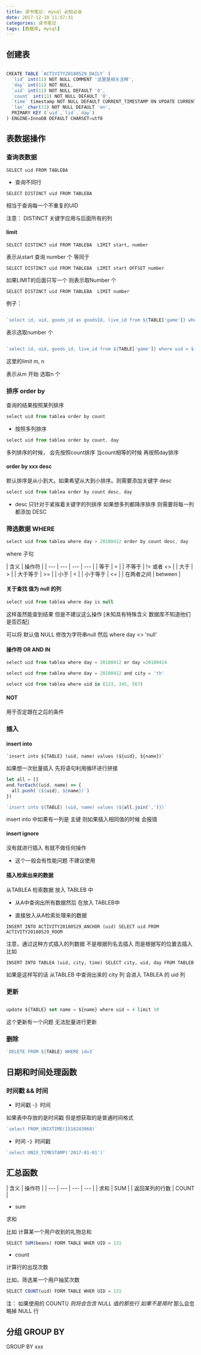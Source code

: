 ```yaml
---
title: 读书笔记- mysql 必知必会
date: 2017-12-10 11:57:31
categories: 读书笔记
tags: [数据库, mysql]
---
```


<!--more-->

## 创建表

```javascript

CREATE TABLE `ACTIVITY20180529_DAILY` (
  `lid` int(11) NOT NULL COMMENT '这里是相关注释',
  `day` int(11) NOT NULL,
  `uid` int(11) NOT NULL DEFAULT '0',
  `count` int(11) NOT NULL DEFAULT '0',
  `time` timestamp NOT NULL DEFAULT CURRENT_TIMESTAMP ON UPDATE CURRENT_TIMESTAMP,
  `lan` char(11) NOT NULL DEFAULT 'en',
  PRIMARY KEY (`uid`,`lid`,`day`)
) ENGINE=InnoDB DEFAULT CHARSET=utf8

```


## 表数据操作

### 查询表数据

```
SELECT uid FROM TABLEBA 
```

* 查询不同行

```
SELECT DISTINCT uid FROM TABLEBA 
```

相当于查询每一个不重复的UID


注意： DISTINCT 关键字应用与后面所有的列

#### limit 

```
SELECT DISTINCT uid FROM TABLEBA  LIMIT start, number
```

表示从start 查询 number 个 等同于


```
SELECT DISTINCT uid FROM TABLEBA  LIMIT start OFFSET number
```

如果LIMIT的后面只写一个 则表示取Number 个

```
SELECT DISTINCT uid FROM TABLEBA  LIMIT number
```

例子：

```javascript

`select id, uid, goods_id as goodsId, live_id from ${TABLE['game']} where uid = ${uid} order by datetime desc limit ${number}`

```

表示选取number 个

```javascript

`select id, uid, goods_id, live_id from ${TABLE['game']} where uid = ${uid} order by datetime desc limit ${start}, 20`

```

这里的limit m, n

表示从m 开始 选取n 个


### 排序 order by

查询的结果按照某列排序

```javascript
select uid from tablea order by count
```

* 按照多列排序

```javascript
select uid from tablea order by count, day
```
多列排序的时候， 会先按照count排序 当count相等的时候 再按照day排序

#### order by xxx desc

默认排序是从小到大。如果希望从大到小排序。则需要添加关键字 desc


```javascript
select uid from tablea order by count desc, day
```
* desc 只针对于紧挨着关键字的列排序 如果想多列都降序排序 则需要将每一列都添加 DESC

### 筛选数据 WHERE

```javascript
select uid from tablea where day > 20180412 order by count desc, day 
```

where 子句

| 含义  | 操作符 |
| --- | --- | --- | --- |
| 等于 | = |
| 不等于 | != 或者 <> |
| 大于 | > |
| 大于等于 | >= |
| 小于 | < |
| 小于等于 | <= |
| 在两者之间 | between |

#### 关于查找 值为 null 的列


```javascript
select uid from tablea where day is null
```

这样虽然能查到结果 但是不建议这么操作 [未知具有特殊含义 数据库不知道他们是否匹配]

可以将 默认值 NULL 修改为字符串null 然后 where day <> 'null'

#### 操作符 OR  AND IN

```javascript
select uid from tablea where day = 20180412 or day =20180414
```

```javascript
select uid from tablea where day = 20180412 and city = 'th'
```

```javascript
select uid from tablea where uid in (123, 345, 567)
```

#### NOT

用于否定跟在之后的条件 

### 插入

#### insert into

```
`insert into ${TABLE} (uid, name) values (${uid}, ${name})`

```

如果想一次批量插入 先将语句利用循环进行拼接

```javascript
let all = []
end.forEach((uid, name) => {
  all.push(`(${uid}, ${name})`)
})

`insert into ${TABLE} (uid, name) values (${all.join(',')})`

```

insert into 中如果有一列是 主键 则如果插入相同值的时候 会报错

#### insert ignore

没有就进行插入 有就不做任何操作

* 这个一般会有性能问题 不建议使用


#### 插入检索出来的数据

从TABLEA 检索数据 放入 TABLEB 中

* 从A中查询出所有数据然后 在放入 TABLEB中

* 直接放入从A检索处理来的数据

```
INSERT INTO ACTIVITY20180529_ANCHOR (uid) SELECT uid FROM ACTIVITY20180529_ROOM

```

注意，通过这种方式插入的列数据 不是根据列名去插入 而是根据写的位置去插入  比如

```
INSERT INTO TABLEA (uid, city, time) SELECT city, uid, day FROM TABLEB 

```
如果是这样写的话 从TABLEB 中查询出来的 city 列 会进入 TABLEA 的 uid 列

### 更新

```javascript

update ${TABLE} set name = ${name} where uid = 4 limit 10

```

这个更新有一个问题  无法批量进行更新

### 删除

```javascript
`DELETE FROM ${TABLE} WHERE id=3`
```


##  日期和时间处理函数

### 时间戳 && 时间

* 时间戳 -》时间

如果表中存放的是时间戳 但是想获取的是普通时间格式

```javascript
`select FROM_UNIXTIME(1516243968)`
```

* 时间 -》时间戳

```javascript
`select UNIX_TIMESTAMP('2017-01-01')`
```

## 汇总函数

| 含义  | 操作符 |
| --- | --- | --- | --- |
| 求和 | SUM |
| 返回某列的行数 | COUNT |

* sum 

求和

比如 计算某一个用户收到的礼物总和

```javascript
SELECT SUM(beans) FORM TABLE WHER UID = 131
```


* count 

计算行的出现次数

比如，筛选某一个用户抽奖次数

```javascript
SELECT COUNT(uid) FORM TABLE WHER UID = 131
```

注： 如果使用的 COUNT(*) 则将会包含 NULL 值的那些行  如果不是用时*  那么会忽略掉 NULL  行


##  分组 GROUP BY


GROUP BY xxx

